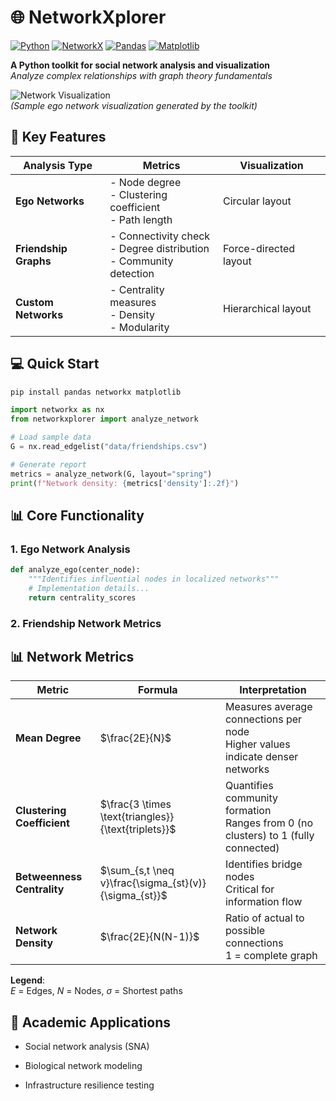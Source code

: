 # 🌐 NetworkXplorer

[![Python](https://img.shields.io/badge/Python-3.7%2B-3776AB?logo=python)](https://python.org)
[![NetworkX](https://img.shields.io/badge/NetworkX-2.6%2B-FF6B6B?logo=network)](https://networkx.org)
[![Pandas](https://img.shields.io/badge/Pandas-1.3%2B-150458?logo=pandas)](https://pandas.pydata.org)
[![Matplotlib](https://img.shields.io/badge/Matplotlib-3.5%2B-FF7F0E?logo=matplotlib)](https://matplotlib.org)

**A Python toolkit for social network analysis and visualization**  
*Analyze complex relationships with graph theory fundamentals*

![Network Visualization](examples/network_plot.png)  
*(Sample ego network visualization generated by the toolkit)*

## 🚀 Key Features

| Analysis Type | Metrics | Visualization |
|--------------|---------|---------------|
| **Ego Networks** | - Node degree<br>- Clustering coefficient<br>- Path length | Circular layout |
| **Friendship Graphs** | - Connectivity check<br>- Degree distribution<br>- Community detection | Force-directed layout |
| **Custom Networks** | - Centrality measures<br>- Density<br>- Modularity | Hierarchical layout |

## 💻 Quick Start

```bash
pip install pandas networkx matplotlib
```
```python
import networkx as nx
from networkxplorer import analyze_network

# Load sample data
G = nx.read_edgelist("data/friendships.csv")

# Generate report
metrics = analyze_network(G, layout="spring")
print(f"Network density: {metrics['density']:.2f}")
```

## 📊 Core Functionality

### 1. Ego Network Analysis
```python
def analyze_ego(center_node):
    """Identifies influential nodes in localized networks"""
    # Implementation details...
    return centrality_scores
```

### 2. Friendship Network Metrics

## 📊 Network Metrics

| Metric | Formula | Interpretation |
|--------|---------|----------------|
| **Mean Degree** | $\frac{2E}{N}$ | Measures average connections per node<br>Higher values indicate denser networks |
| **Clustering Coefficient** | $\frac{3 \times \text{triangles}}{\text{triplets}}$ | Quantifies community formation<br>Ranges from 0 (no clusters) to 1 (fully connected) |
| **Betweenness Centrality** | $\sum_{s,t \neq v}\frac{\sigma_{st}(v)}{\sigma_{st}}$ | Identifies bridge nodes<br>Critical for information flow |
| **Network Density** | $\frac{2E}{N(N-1)}$ | Ratio of actual to possible connections<br>1 = complete graph |

**Legend**:  
$E$ = Edges, $N$ = Nodes, $\sigma$ = Shortest paths

## 🌟 Academic Applications

- Social network analysis (SNA)

- Biological network modeling

- Infrastructure resilience testing
